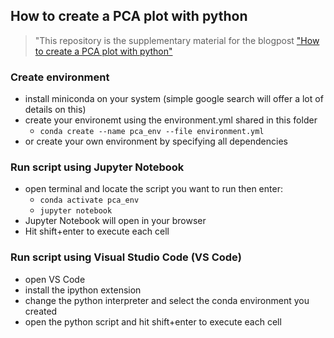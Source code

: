## How to create a PCA plot with python

> "This repository is the supplementary material for the blogpost ["How to create a PCA plot with python"](http://127.0.0.1:8000/2023/1/2/how-to-create-a-pca-plot-with-python/)

### Create environment

- install miniconda on your system (simple google search will offer a lot of details on this)
- create your environemt using the environment.yml shared in this folder 
    - `conda create --name pca_env --file environment.yml`
- or create your own environment by specifying all dependencies  

### Run script using Jupyter Notebook
- open terminal and locate the script you want to run then enter: 
    - `conda activate pca_env` 
    - `jupyter notebook`  
- Jupyter Notebook will open in your browser 
- Hit shift+enter to execute each cell

### Run script using Visual Studio Code (VS Code)
- open VS Code
- install the ipython extension
- change the python interpreter and select the conda environment you created 
- open the python script and hit shift+enter to execute each cell
